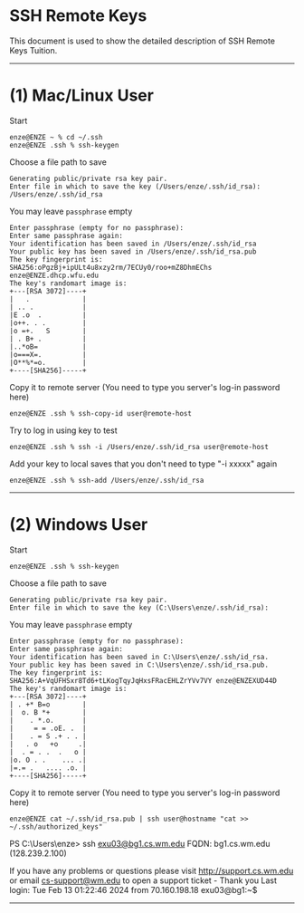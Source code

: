 SSH Remote Keys
===========================
This document is used to show the detailed description of SSH Remote Keys Tuition.

---

# (1) Mac/Linux User

Start
```shell
enze@ENZE ~ % cd ~/.ssh
enze@ENZE .ssh % ssh-keygen
```

Choose a file path to save
```shell
Generating public/private rsa key pair.
Enter file in which to save the key (/Users/enze/.ssh/id_rsa): /Users/enze/.ssh/id_rsa
```

You may leave `passphrase` empty
```shell
Enter passphrase (empty for no passphrase): 
Enter same passphrase again: 
Your identification has been saved in /Users/enze/.ssh/id_rsa
Your public key has been saved in /Users/enze/.ssh/id_rsa.pub
The key fingerprint is:
SHA256:oPgzBj+ipULt4u8xzy2rm/7ECUy0/roo+mZ8DhmEChs enze@ENZE.dhcp.wfu.edu
The key's randomart image is:
+---[RSA 3072]----+
|   .             |
| .. .            |
|E .o  .          |
|o++. . .         |
|o =+.   S        |
| . B+ .          |
|..*oB=           |
|o===X=.          |
|O**%*=o.         |
+----[SHA256]-----+
```

[//]: # (Locate your public SSH key)

[//]: # (```shell)

[//]: # (enze@ENZE .ssh % ls ~/.ssh/id*  )

[//]: # (/Users/enze/.ssh/id_rsa		/Users/enze/.ssh/id_rsa.pub)

[//]: # (```)

Copy it to remote server (You need to type you server's log-in password here)
```shell
enze@ENZE .ssh % ssh-copy-id user@remote-host
```

Try to log in using key to test
```shell
enze@ENZE .ssh % ssh -i /Users/enze/.ssh/id_rsa user@remote-host
```

Add your key to local saves that you don't need to type "-i xxxxx" again
```shell
enze@ENZE .ssh % ssh-add /Users/enze/.ssh/id_rsa
```

---

# (2) Windows User
Start
```shell
enze@ENZE .ssh % ssh-keygen
```

Choose a file path to save
```shell
Generating public/private rsa key pair.
Enter file in which to save the key (C:\Users\enze/.ssh/id_rsa):
```

You may leave `passphrase` empty
```shell
Enter passphrase (empty for no passphrase):
Enter same passphrase again:
Your identification has been saved in C:\Users\enze/.ssh/id_rsa.
Your public key has been saved in C:\Users\enze/.ssh/id_rsa.pub.
The key fingerprint is:
SHA256:A+VqUFHSxr8Td6+tLKogTqyJqHxsFRacEHLZrYVv7VY enze@ENZEXUD44D
The key's randomart image is:
+---[RSA 3072]----+
| . +* B=o        |
|  o. B *+        |
|    . *.o.       |
|     = = .oE. .  |
|    . = S .+ . . |
|   . o   +o     .|
|  . = . .  .   o |
|o. O . .    ... .|
|=.= .   .... .o. |
+----[SHA256]-----+
```
Copy it to remote server (You need to type you server's log-in password here)
```shell
enze@ENZE cat ~/.ssh/id_rsa.pub | ssh user@hostname "cat >> ~/.ssh/authorized_keys"
```


PS C:\Users\enze> ssh exu03@bg1.cs.wm.edu
FQDN:  bg1.cs.wm.edu (128.239.2.100)

If you have any problems or questions please visit http://support.cs.wm.edu
   or email cs-support@wm.edu to open a support ticket - Thank you
Last login: Tue Feb 13 01:22:46 2024 from 70.160.198.18
exu03@bg1:~$


---
